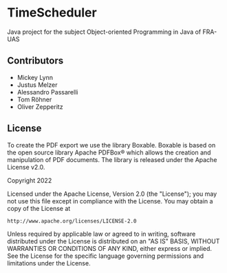 # TimeScheduler

Java project for the subject Object-oriented Programming in Java of FRA-UAS

## Contributors

- Mickey Lynn
- Justus Melzer
- Alessandro Passarelli
- Tom Röhner
- Oliver Zepperitz

## License

To create the PDF export we use the library Boxable. Boxable is based on the open source library Apache PDFBox® which allows the creation and manipulation of PDF documents. The library is released under the Apache License v2.0.

Copyright 2022

Licensed under the Apache License, Version 2.0 (the "License");
you may not use this file except in compliance with the License.
You may obtain a copy of the License at

    http://www.apache.org/licenses/LICENSE-2.0

Unless required by applicable law or agreed to in writing, software
distributed under the License is distributed on an "AS IS" BASIS,
WITHOUT WARRANTIES OR CONDITIONS OF ANY KIND, either express or implied.
See the License for the specific language governing permissions and
limitations under the License.
